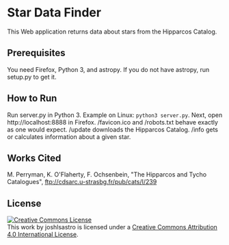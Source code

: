 # Star Data Finder

This Web application returns data about stars from the Hipparcos Catalog.

## Prerequisites

You need Firefox, Python 3, and astropy.
If you do not have astropy, run setup.py to get it.

## How to Run

Run server.py in Python 3. Example on Linux: `python3 server.py`. Next, open http://localhost:8888 in Firefox. /favicon.ico and /robots.txt behave exactly as one would expect. /update downloads the Hipparcos Catalog. /info gets or calculates information about a given star.

## Works Cited

M. Perryman, K. O'Flaherty, F. Ochsenbein, "The Hipparcos and Tycho Catalogues", ftp://cdsarc.u-strasbg.fr/pub/cats/I/239

## License

[![Creative Commons License](https://i.creativecommons.org/l/by/4.0/88x31.png)](http://creativecommons.org/licenses/by/4.0/)  
This work by joshlsastro is licensed under a [Creative Commons Attribution 4.0 International License](http://creativecommons.org/licenses/by/4.0/).
